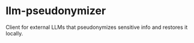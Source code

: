 # llm-pseudonymizer
Client for external LLMs that pseudonymizes sensitive info and restores it locally.

